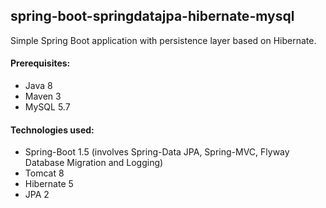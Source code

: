 ﻿## spring-boot-springdatajpa-hibernate-mysql

Simple Spring Boot application with persistence layer based on Hibernate.

#### Prerequisites:
- Java 8
- Maven 3
- MySQL 5.7

#### Technologies used:
- Spring-Boot 1.5 (involves Spring-Data JPA, Spring-MVC, Flyway Database Migration and Logging)
- Tomcat 8
- Hibernate 5
- JPA 2

